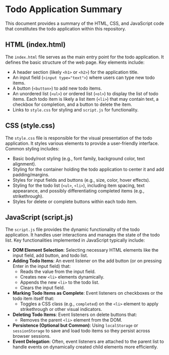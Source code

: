# Todo Application Summary

This document provides a summary of the HTML, CSS, and JavaScript code that constitutes the todo application within this repository.

## HTML (index.html)
The `index.html` file serves as the main entry point for the todo application. It defines the basic structure of the web page. Key elements include:
- A header section (likely `<h1>` or `<h2>`) for the application title.
- An input field (`<input type="text">`) where users can type new todo items.
- A button (`<button>`) to add new todo items.
- An unordered list (`<ul>`) or ordered list (`<ol>`) to display the list of todo items. Each todo item is likely a list item (`<li>`) that may contain text, a checkbox for completion, and a button to delete the item.
- Links to `style.css` for styling and `script.js` for functionality.

## CSS (style.css)
The `style.css` file is responsible for the visual presentation of the todo application. It styles various elements to provide a user-friendly interface. Common styling includes:
- Basic body/root styling (e.g., font family, background color, text alignment).
- Styling for the container holding the todo application to center it and add padding/margins.
- Styles for input fields and buttons (e.g., size, color, hover effects).
- Styling for the todo list (`<ul>`, `<li>`), including item spacing, text appearance, and possibly differentiating completed items (e.g., strikethrough).
- Styles for delete or complete buttons within each todo item.

## JavaScript (script.js)
The `script.js` file provides the dynamic functionality of the todo application. It handles user interactions and manages the state of the todo list. Key functionalities implemented in JavaScript typically include:
- **DOM Element Selection**: Selecting necessary HTML elements like the input field, add button, and todo list.
- **Adding Todo Items**: An event listener on the add button (or on pressing Enter in the input field) that:
  - Reads the value from the input field.
  - Creates new `<li>` elements dynamically.
  - Appends the new `<li>` to the todo list.
  - Clears the input field.
- **Marking Todo Items as Complete**: Event listeners on checkboxes or the todo item itself that:
  - Toggles a CSS class (e.g., `completed`) on the `<li>` element to apply strikethrough or other visual indicators.
- **Deleting Todo Items**: Event listeners on delete buttons that:
  - Removes the parent `<li>` element from the DOM.
- **Persistence (Optional but Common)**: Using `localStorage` or `sessionStorage` to save and load todo items so they persist across browser sessions.
- **Event Delegation**: Often, event listeners are attached to the parent list to handle events on dynamically created child elements more efficiently.

